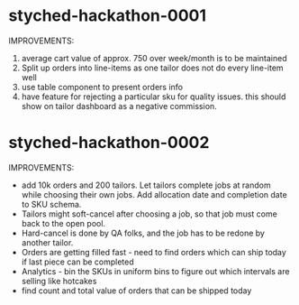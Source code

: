# styched-hackathon-0001

IMPROVEMENTS:
1.  average cart value of approx. 750 over week/month is to be maintained
2.  Split up orders into line-items as one tailor does not do every line-item well
3.  use table component to present orders info
4.  have feature for rejecting a particular sku for quality issues. this should show on tailor dashboard as a negative commission.

# styched-hackathon-0002
IMPROVEMENTS:
* add 10k orders and 200 tailors. Let tailors complete jobs at random while choosing their own jobs. Add allocation date and completion date to SKU schema.
* Tailors might soft-cancel after choosing a job, so that job must come back to the open pool.
* Hard-cancel is done by QA folks, and the job has to be redone by another tailor.
* Orders are getting filled fast - need to find orders which can ship today if last piece can be completed
* Analytics - bin the SKUs in uniform bins to figure out which intervals are selling like hotcakes
* find count and total value of orders that can be shipped today
